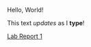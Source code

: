 Hello, World!

This text *updates* as I **type**!

[Lab Report 1](https://gianpaoloramos.github.io/cse15l-lab-reports/lab-report-1-week-0.html)